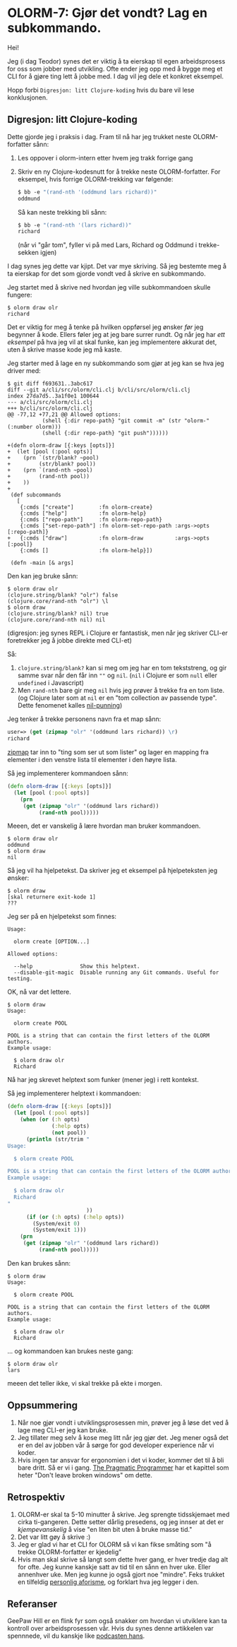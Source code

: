 # OLORM-7: Gjør det vondt? Lag en subkommando.

Hei!

Jeg (i dag Teodor) synes det er viktig å ta eierskap til egen arbeidsprosess for oss som jobber med utvikling.
Ofte ender jeg opp med å bygge meg et CLI for å gjøre ting lett å jobbe med.
I dag vil jeg dele et konkret eksempel.

Hopp forbi `Digresjon: litt Clojure-koding` hvis du bare vil lese konklusjonen.

## Digresjon: litt Clojure-koding

Dette gjorde jeg i praksis i dag.
Fram til nå har jeg trukket neste OLORM-forfatter sånn:

1. Les oppover i olorm-intern etter hvem jeg trakk forrige gang

2. Skriv en ny Clojure-kodesnutt for å trekke neste OLORM-forfatter.
   For eksempel, hvis forrige OLORM-trekking var følgende:

    ```clj
    $ bb -e "(rand-nth '(oddmund lars richard))"
    oddmund
    ```
    
    Så kan neste trekking bli sånn:
    
    ```clj
    $ bb -e "(rand-nth '(lars richard))"
    richard
    ```
    
    (når vi "går tom", fyller vi på med Lars, Richard og Oddmund i trekke-sekken igjen)
    
I dag synes jeg dette var kjipt.
Det var mye skriving.
Så jeg bestemte meg å ta eierskap for det som gjorde vondt ved å skrive en subkommando.

Jeg startet med å skrive ned hvordan jeg ville subkommandoen skulle fungere:

```shell
$ olorm draw olr
richard
```

Det er viktig for meg å tenke på hvilken oppførsel jeg ønsker _før_ jeg begynner å kode.
Ellers føler jeg at jeg bare surrer rundt.
Og når jeg har _ett eksempel_ på hva jeg vil at skal funke, kan jeg implementere akkurat det, uten å skrive masse kode jeg må kaste.

Jeg starter med å lage en ny subkommando som gjør at jeg kan se hva jeg driver med:

```shell
$ git diff f693631..3abc617
diff --git a/cli/src/olorm/cli.clj b/cli/src/olorm/cli.clj
index 27da7d5..3a1f0e1 100644
--- a/cli/src/olorm/cli.clj
+++ b/cli/src/olorm/cli.clj
@@ -77,12 +77,21 @@ Allowed options:
           (shell {:dir repo-path} "git commit -m" (str "olorm-" (:number olorm)))
           (shell {:dir repo-path} "git push"))))))

+(defn olorm-draw [{:keys [opts]}]
+  (let [pool (:pool opts)]
+    (prn `(str/blank? ~pool)
+         (str/blank? pool))
+    (prn `(rand-nth ~pool)
+         (rand-nth pool))
+    ))
+
 (def subcommands
   [
    {:cmds ["create"]        :fn olorm-create}
    {:cmds ["help"]          :fn olorm-help}
    {:cmds ["repo-path"]     :fn olorm-repo-path}
    {:cmds ["set-repo-path"] :fn olorm-set-repo-path :args->opts [:repo-path]}
+   {:cmds ["draw"]          :fn olorm-draw          :args->opts [:pool]}
    {:cmds []                :fn olorm-help}])

 (defn -main [& args]
```

Den kan jeg bruke sånn:

```shell
$ olorm draw olr
(clojure.string/blank? "olr") false
(clojure.core/rand-nth "olr") \l
$ olorm draw
(clojure.string/blank? nil) true
(clojure.core/rand-nth nil) nil
```

(digresjon: jeg synes REPL i Clojure er fantastisk, men når jeg skriver CLI-er foretrekker jeg å jobbe direkte med CLI-et)

Så:

1. `clojure.string/blank?` kan si meg om jeg har en tom tekststreng, og gir samme svar når den får inn `""` og `nil`.
   (`nil` i Clojure er som `null` eller `undefined` i Javascript)
2. Men `rand-nth` bare gir meg `nil` hvis jeg prøver å trekke fra en tom liste.
   (og Clojure later som at `nil` er en "tom collection av passende type". Dette fenomenet kalles [nil-punning])

[nil-punning]: https://ericnormand.me/podcast/what-is-nil-punning

Jeg tenker å trekke personens navn fra et map sånn:

```clojure
user=> (get (zipmap "olr" '(oddmund lars richard)) \r)
richard
```

[zipmap] tar inn to "ting som ser ut som lister" og lager en mapping fra elementer i den venstre lista til elementer i den høyre lista.

[zipmap]: https://clojuredocs.org/clojure.core/zipmap

Så jeg implementerer kommandoen sånn:

```clojure
(defn olorm-draw [{:keys [opts]}]
  (let [pool (:pool opts)]
    (prn
     (get (zipmap "olr" '(oddmund lars richard))
          (rand-nth pool)))))
```

Meeen, det er vanskelig å lære hvordan man bruker kommandoen.

```shell
$ olorm draw olr
oddmund
$ olorm draw
nil
```

Så jeg vil ha hjelpetekst.
Da skriver jeg et eksempel på hjelpeteksten jeg ønsker:

```shell
$ olorm draw
[skal returnere exit-kode 1]
???
```

Jeg ser på en hjelpetekst som finnes:

```shell
Usage:

  olorm create [OPTION...]

Allowed options:

  --help               Show this helptext.
  --disable-git-magic  Disable running any Git commands. Useful for testing.
```

OK, nå var det lettere.

```shell
$ olorm draw
Usage:

  olorm create POOL

POOL is a string that can contain the first letters of the OLORM authors.
Example usage:

  $ olorm draw olr
  Richard
```

Nå har jeg skrevet helptext som funker (mener jeg) i rett kontekst.

Så jeg implementerer helptext i kommandoen:

```clj
(defn olorm-draw [{:keys [opts]}]
  (let [pool (:pool opts)]
    (when (or (:h opts)
              (:help opts)
              (not pool))
      (println (str/trim "
Usage:

  $ olorm create POOL

POOL is a string that can contain the first letters of the OLORM authors.
Example usage:

  $ olorm draw olr
  Richard
"
                         ))
      (if (or (:h opts) (:help opts))
        (System/exit 0)
        (System/exit 1)))
    (prn
     (get (zipmap "olr" '(oddmund lars richard))
          (rand-nth pool)))))
```

Den kan brukes sånn:

```shell
$ olorm draw
Usage:

  $ olorm create POOL

POOL is a string that can contain the first letters of the OLORM authors.
Example usage:

  $ olorm draw olr
  Richard
```

... og kommandoen kan brukes neste gang:

```shell
$ olorm draw olr
lars
```

meeen det teller ikke, vi skal trekke på ekte i morgen.

## Oppsummering

1. Når noe gjør vondt i utviklingsprosessen min, prøver jeg å løse det ved å lage meg CLI-er jeg kan bruke.
2. Jeg tillater meg selv å kose meg litt når jeg gjør det.
   Jeg mener også det er en del av jobben vår å sørge for god developer experience når vi koder.
3. Hvis ingen tar ansvar for ergonomien i det vi koder, kommer det til å bli bare dritt.
   Så er vi i gang.
   [The Pragmatic Programmer] har et kapittel som heter "Don't leave broken windows" om dette.
   
[The Pragmatic Programmer]: https://play.teod.eu/the-pragmatic-programmer/

## Retrospektiv

1. OLORM-er skal ta 5-10 minutter å skrive.
   Jeg sprengte tidsskjemaet med cirka ti-gangeren.
   Dette setter dårlig presedens, og jeg innser at det er _kjempevanskelig_ å vise "en liten bit uten å bruke masse tid."
2. Det var litt gøy å skrive :)
3. Jeg er glad vi har et CLI for OLORM så vi kan fikse småting som "å trekke OLORM-forfatter er kjedelig"
4. Hvis man skal skrive så langt som dette hver gang, er hver tredje dag alt for ofte.
   Jeg kunne kanskje satt av tid til en sånn en hver uke. Eller annenhver uke.
   Men jeg kunne jo også gjort noe "mindre".
   Feks trukket en tilfeldig [personlig aforisme], og forklart hva jeg legger i den.

[personlig aforisme]: https://play.teod.eu/aphorisms/

## Referanser

GeePaw Hill er en flink fyr som også snakker om hvordan vi utviklere kan ta kontroll over arbeidsprosessen vår.
Hvis du synes denne artikkelen var spennnede, vil du kanskje like [podcasten hans][geepaw-podcast].

[geepaw-podcast]: https://www.geepawhill.org/tag/podcast/
